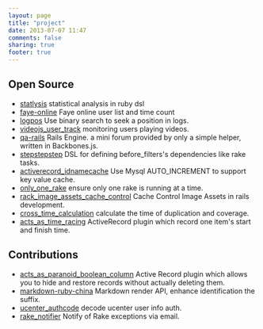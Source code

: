 ```yaml
---
layout: page
title: "project"
date: 2013-07-07 11:47
comments: false
sharing: true
footer: true
---
```



Open Source
------------------------------------------------
* [statlysis](http://github.com/eoecn/statlysis) statistical analysis in ruby dsl
* [faye-online](http://github.com/eoecn/faye-online) Faye online user list and time count
* [logpos](http://github.com/mvj3/logpos) Use binary search to seek a position in logs.
* [videojs_user_track](http://github.com/eoecn/videojs_user_track) monitoring users playing videos.
* [qa-rails](http://github.com/eoecn/qa-rails) Rails Engine. a mini forum provided by only a simple helper, written in Backbones.js.
* [stepstepstep](http://github.com/eoecn/stepstepstep) DSL for defining before_filters's dependencies like rake tasks.
* [activerecord_idnamecache](http://github.com/mvj3/activerecord_idnamecache) Use Mysql AUTO_INCREMENT to support key value cache.
* [only_one_rake](http://github.com/mvj3/only_one_rake) ensure only one rake is running at a time.
* [rack_image_assets_cache_control](http://github.com/eoecn/rack_image_assets_cache_control) Cache Control Image Assets in rails development.
* [cross_time_calculation](http://github.com/eoecn/cross_time_calculation) calculate the time of duplication and coverage.
* [acts_as_time_racing](http://github.com/eoecn/acts_as_time_racing) ActiveRecord plugin which record one item's start and finish time.

Contributions
------------------------------------------------
* [acts_as_paranoid_boolean_column](https://github.com/mvj3/rails3_acts_as_paranoid) Active Record plugin which allows you to hide and restore records without actually deleting them.
* [markdown-ruby-china](http://github.com/eoecn/markdown-ruby-china) Markdown render API, enhance identification the suffix.
* [ucenter_authcode](http://github.com/eoecn/ucenter_authcode) decode ucenter user info auth.
* [rake_notifier](http://github.com/eoecn/rake_notifier) Notify of Rake exceptions via email.
